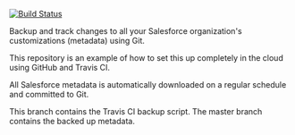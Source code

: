 [![Build Status](https://travis-ci.org/jesperkristensen/forcecmd-demo.svg?branch=master)](https://travis-ci.org/jesperkristensen/forcecmd-demo)

Backup and track changes to all your Salesforce organization's customizations (metadata) using Git.

This repository is an example of how to set this up completely in the cloud using GitHub and Travis CI.

All Salesforce metadata is automatically downloaded on a regular schedule and committed to Git.

This branch contains the Travis CI backup script. The master branch contains the backed up metadata.

